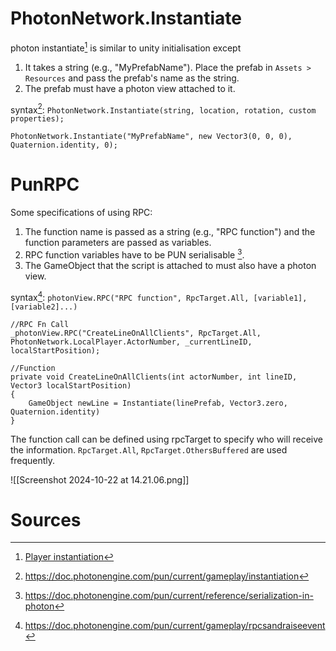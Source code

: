 # PhotonNetwork.Instantiate

photon instantiate[^1] is similar to unity initialisation except
1. It takes a string (e.g., "MyPrefabName"). Place the prefab in `Assets > Resources` and pass the prefab's name as the string.
2. The prefab must have a photon view attached to it.

syntax[^2]:  `PhotonNetwork.Instantiate(string, location, rotation, custom properties);` 

```
PhotonNetwork.Instantiate("MyPrefabName", new Vector3(0, 0, 0), Quaternion.identity, 0);
```
# PunRPC

Some specifications of using RPC:
1. The function name is passed as a string (e.g., "RPC function") and the function parameters are passed as variables.
2. RPC function variables have to be PUN serialisable [^3].
3. The GameObject that the script is attached to must also have a photon view.

syntax[^4]: `photonView.RPC("RPC function", RpcTarget.All, [variable1], [variable2]...)`

```
//RPC Fn Call
_photonView.RPC("CreateLineOnAllClients", RpcTarget.All, PhotonNetwork.LocalPlayer.ActorNumber, _currentLineID, localStartPosition);

//Function
private void CreateLineOnAllClients(int actorNumber, int lineID, Vector3 localStartPosition)  
{  
    GameObject newLine = Instantiate(linePrefab, Vector3.zero, Quaternion.identity)
}
```

The function call can be defined using rpcTarget to specify who will receive the information. `RpcTarget.All`, `RpcTarget.OthersBuffered` are used frequently.

![[Screenshot 2024-10-22 at 14.21.06.png]]

# Sources


[^1]: [Player instantiation](https://www.youtube.com/watch?v=BKPDAeCMGj4)
[^2]: https://doc.photonengine.com/pun/current/gameplay/instantiation
[^3]: https://doc.photonengine.com/pun/current/reference/serialization-in-photon
[^4]: https://doc.photonengine.com/pun/current/gameplay/rpcsandraiseevent